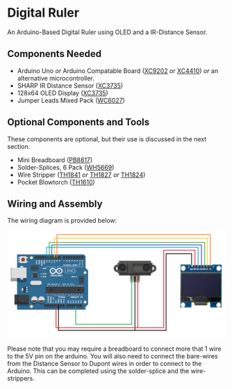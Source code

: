 # Digital Ruler
An Arduino-Based Digital Ruler using OLED and a IR-Distance Sensor.

## Components Needed
- Arduino Uno *or* Arduino Compatable Board \([XC9202](https://www.jaycar.com.au/arduino-uno-rev3-arduino-development-board/p/XC9202) *or* [XC4410](https://www.jaycar.com.au/duinotech-uno-r3-main-board/p/XC4410)\) *or* an alternative microcontroller.
- SHARP IR Distance Sensor \([XC3735](https://www.jaycar.com.au/duinotech-arduino-compatible-ir-distance-sensor/p/XC3735)\)
- 128x64 OLED Display \([XC3735](https://www.jaycar.com.au/duinotech-arduino-compatible-1-3-inch-monochrome-oled-display/p/XC3728)\)
- Jumper Leads Mixed Pack \([WC6027](https://www.jaycar.com.au/jumper-lead-mixed-pack-100-pieces/p/WC6027)\)
## Optional Components and Tools
These components are optional, but their use is discussed in the next section.
- Mini Breadboard \([PB8817](https://www.jaycar.com.au/arduino-compatible-mini-breadboard-with-170-tie-points/p/PB8817)\)
- Solder-Splices, 6 Pack \([WH5669](https://www.jaycar.com.au/1-7mm-solder-splice-heatshrink-pack-of-6/p/WH5669)\)
- Wire Stripper  \([TH1841](https://www.jaycar.com.au/stainless-steel-wire-stripper-cutter-pliers/p/TH1841) *or* [TH1827](https://www.jaycar.com.au/heavy-duty-wire-stripper-cutter-crimper-with-wire-guide/p/TH1827) *or* [TH1824](https://www.jaycar.com.au/wire-stripper/p/TH1824)\)
- Pocket Blowtorch \([TH1610](https://www.jaycar.com.au/pocket-gas-torch/p/TH1610)\)

## Wiring and Assembly
The wiring diagram is provided below:

![Wiring Diagram](img/arduino_circuit.png)

Please note that you may require a breadboard to connect more that 1 wire to the 5V pin on the arduino.
You will also need to connect the bare-wires from the Distance Sensor to Dupont wires in order to connect to the Arduino.
This can be completed using the solder-splice and the wire-strippers.
